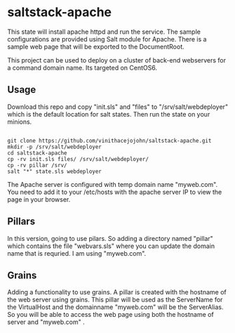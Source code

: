 # saltstack-apache
This state will install apache httpd and run the service. The sample configurations are provided using Salt module for Apache. There is a sample web page that will be exported to the DocumentRoot.

This project can be used to deploy on a cluster of back-end webservers for a command domain name. Its targeted on CentOS6.

## Usage
Download this repo and copy "init.sls" and "files" to  "/srv/salt/webdeployer" which is the default location for salt states. Then run the state on your minions.

```

git clone https://github.com/vinithacejojohn/saltstack-apache.git
mkdir -p /srv/salt/webdeployer
cd saltstack-apache
cp -rv init.sls files/ /srv/salt/webdeployer/
cp -rv pillar /srv/
salt "*" state.sls webdeployer
```

The Apache server is configured with temp domain name "myweb.com". You need to add it to your /etc/hosts with the apache server IP to view the page in your browser.


## Pillars
In this version, going to use pilars. So adding a directory named "pillar" which contains the file "webvars.sls" where you can update the domain name that is requried. I am using "myweb.com".

## Grains
Adding a functionality to use grains. A pillar is created with the hostname of the web server using grains. This pillar will be used as the ServerName for the VirtualHost and the domainname "myweb.com" will be the ServerAlias. So you will be able to access the web page using both the hostname of server and "myweb.com" .
